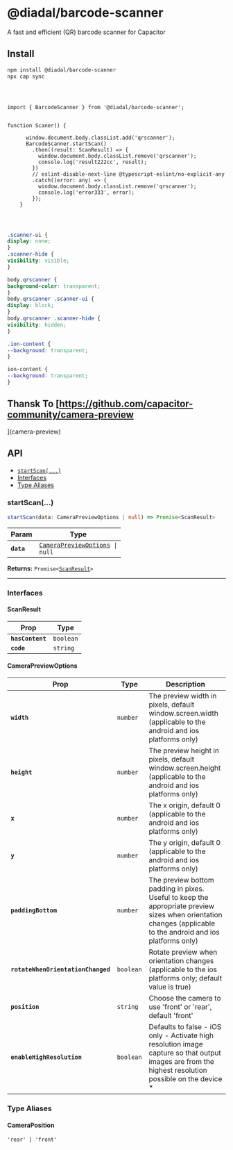 # @diadal/barcode-scanner

A fast and efficient (QR) barcode scanner for Capacitor

## Install

```bash
npm install @diadal/barcode-scanner
npx cap sync
```


```Vue



import { BarcodeScanner } from '@diadal/barcode-scanner';


function Scaner() {

      window.document.body.classList.add('qrscanner');
      BarcodeScanner.startScan()
        .then((result: ScanResult) => {
          window.document.body.classList.remove('qrscanner');
          console.log('result222cc', result);
        })
        // eslint-disable-next-line @typescript-eslint/no-explicit-any
        .catch((error: any) => {
          window.document.body.classList.remove('qrscanner');
          console.log('error333', error);
        });
    }


```

```scss


.scanner-ui {
display: none;
}
.scanner-hide {
visibility: visible;
}

body.qrscanner {
background-color: transparent;
}
body.qrscanner .scanner-ui {
display: block;
}
body.qrscanner .scanner-hide {
visibility: hidden;
}

.ion-content {
--background: transparent;
}

ion-content {
--background: transparent;
}


```

## Thansk To [https://github.com/capacitor-community/camera-preview
](camera-preview)


## API

<docgen-index>

* [`startScan(...)`](#startscan)
* [Interfaces](#interfaces)
* [Type Aliases](#type-aliases)

</docgen-index>

<docgen-api>
<!--Update the source file JSDoc comments and rerun docgen to update the docs below-->

### startScan(...)

```typescript
startScan(data: CameraPreviewOptions | null) => Promise<ScanResult>
```

| Param      | Type                                                                          |
| ---------- | ----------------------------------------------------------------------------- |
| **`data`** | <code><a href="#camerapreviewoptions">CameraPreviewOptions</a> \| null</code> |

**Returns:** <code>Promise&lt;<a href="#scanresult">ScanResult</a>&gt;</code>

--------------------


### Interfaces


#### ScanResult

| Prop             | Type                 |
| ---------------- | -------------------- |
| **`hasContent`** | <code>boolean</code> |
| **`code`**       | <code>string</code>  |


#### CameraPreviewOptions

| Prop                               | Type                 | Description                                                                                                                                                   |
| ---------------------------------- | -------------------- | ------------------------------------------------------------------------------------------------------------------------------------------------------------- |
| **`width`**                        | <code>number</code>  | The preview width in pixels, default window.screen.width (applicable to the android and ios platforms only)                                                   |
| **`height`**                       | <code>number</code>  | The preview height in pixels, default window.screen.height (applicable to the android and ios platforms only)                                                 |
| **`x`**                            | <code>number</code>  | The x origin, default 0 (applicable to the android and ios platforms only)                                                                                    |
| **`y`**                            | <code>number</code>  | The y origin, default 0 (applicable to the android and ios platforms only)                                                                                    |
| **`paddingBottom`**                | <code>number</code>  | The preview bottom padding in pixes. Useful to keep the appropriate preview sizes when orientation changes (applicable to the android and ios platforms only) |
| **`rotateWhenOrientationChanged`** | <code>boolean</code> | Rotate preview when orientation changes (applicable to the ios platforms only; default value is true)                                                         |
| **`position`**                     | <code>string</code>  | Choose the camera to use 'front' or 'rear', default 'front'                                                                                                   |
| **`enableHighResolution`**         | <code>boolean</code> | Defaults to false - iOS only - Activate high resolution image capture so that output images are from the highest resolution possible on the device *          |


### Type Aliases


#### CameraPosition

<code>'rear' | 'front'</code>

</docgen-api>
